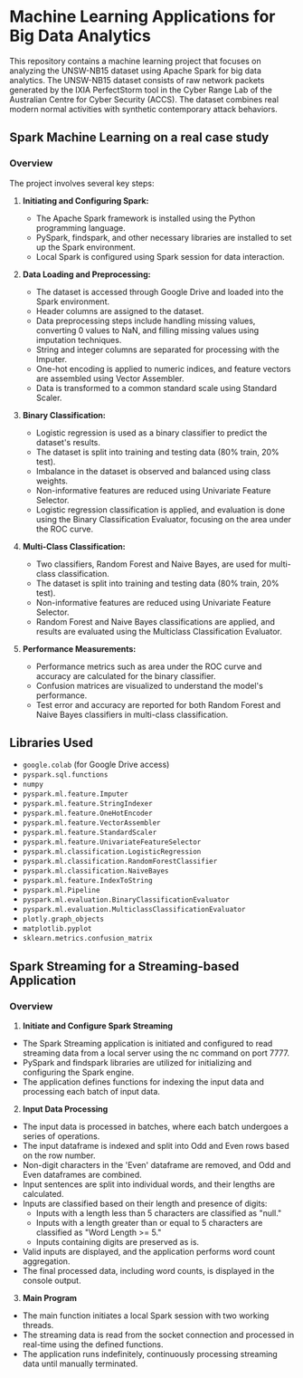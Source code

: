 # Machine Learning Applications for Big Data Analytics

This repository contains a machine learning project that focuses on analyzing the UNSW-NB15 dataset using Apache Spark for big data analytics. The UNSW-NB15 dataset consists of raw network packets generated by the IXIA PerfectStorm tool in the Cyber Range Lab of the Australian Centre for Cyber Security (ACCS). The dataset combines real modern normal activities with synthetic contemporary attack behaviors.

## Spark Machine Learning on a real case study
### Overview

The project involves several key steps:

1. **Initiating and Configuring Spark:**
   - The Apache Spark framework is installed using the Python programming language.
   - PySpark, findspark, and other necessary libraries are installed to set up the Spark environment.
   - Local Spark is configured using Spark session for data interaction.
   
2. **Data Loading and Preprocessing:**
   - The dataset is accessed through Google Drive and loaded into the Spark environment.
   - Header columns are assigned to the dataset.
   - Data preprocessing steps include handling missing values, converting 0 values to NaN, and filling missing values using imputation techniques.
   - String and integer columns are separated for processing with the Imputer.
   - One-hot encoding is applied to numeric indices, and feature vectors are assembled using Vector Assembler.
   - Data is transformed to a common standard scale using Standard Scaler.
   
3. **Binary Classification:**
   - Logistic regression is used as a binary classifier to predict the dataset's results.
   - The dataset is split into training and testing data (80% train, 20% test).
   - Imbalance in the dataset is observed and balanced using class weights.
   - Non-informative features are reduced using Univariate Feature Selector.
   - Logistic regression classification is applied, and evaluation is done using the Binary Classification Evaluator, focusing on the area under the ROC curve.

4. **Multi-Class Classification:**
   - Two classifiers, Random Forest and Naive Bayes, are used for multi-class classification.
   - The dataset is split into training and testing data (80% train, 20% test).
   - Non-informative features are reduced using Univariate Feature Selector.
   - Random Forest and Naive Bayes classifications are applied, and results are evaluated using the Multiclass Classification Evaluator.

5. **Performance Measurements:**
   - Performance metrics such as area under the ROC curve and accuracy are calculated for the binary classifier.
   - Confusion matrices are visualized to understand the model's performance.
   - Test error and accuracy are reported for both Random Forest and Naive Bayes classifiers in multi-class classification.

## Libraries Used
- `google.colab` (for Google Drive access)
- `pyspark.sql.functions`
- `numpy`
- `pyspark.ml.feature.Imputer`
- `pyspark.ml.feature.StringIndexer`
- `pyspark.ml.feature.OneHotEncoder`
- `pyspark.ml.feature.VectorAssembler`
- `pyspark.ml.feature.StandardScaler`
- `pyspark.ml.feature.UnivariateFeatureSelector`
- `pyspark.ml.classification.LogisticRegression`
- `pyspark.ml.classification.RandomForestClassifier`
- `pyspark.ml.classification.NaiveBayes`
- `pyspark.ml.feature.IndexToString`
- `pyspark.ml.Pipeline`
- `pyspark.ml.evaluation.BinaryClassificationEvaluator`
- `pyspark.ml.evaluation.MulticlassClassificationEvaluator`
- `plotly.graph_objects`
- `matplotlib.pyplot`
- `sklearn.metrics.confusion_matrix`

## Spark Streaming for a Streaming-based Application

### Overview
1. **Initiate and Configure Spark Streaming**
- The Spark Streaming application is initiated and configured to read streaming data from a local server using the nc command on port 7777.
- PySpark and findspark libraries are utilized for initializing and configuring the Spark engine.
- The application defines functions for indexing the input data and processing each batch of input data.
2. **Input Data Processing**
- The input data is processed in batches, where each batch undergoes a series of operations.
- The input dataframe is indexed and split into Odd and Even rows based on the row number.
- Non-digit characters in the 'Even' dataframe are removed, and Odd and Even dataframes are combined.
- Input sentences are split into individual words, and their lengths are calculated.
- Inputs are classified based on their length and presence of digits:
  - Inputs with a length less than 5 characters are classified as "null."
  - Inputs with a length greater than or equal to 5 characters are classified as "Word Length >= 5."
  - Inputs containing digits are preserved as is.
- Valid inputs are displayed, and the application performs word count aggregation.
- The final processed data, including word counts, is displayed in the console output.
3. **Main Program**
- The main function initiates a local Spark session with two working threads.
- The streaming data is read from the socket connection and processed in real-time using the defined functions.
- The application runs indefinitely, continuously processing streaming data until manually terminated.
